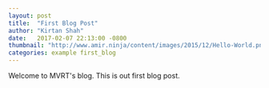 ```yaml
---
layout: post
title:  "First Blog Post"
author: "Kirtan Shah"
date:   2017-02-07 22:13:00 -0800
thumbnail: "http://www.amir.ninja/content/images/2015/12/Hello-World.png"
categories: example first_blog
---
```

Welcome to MVRT's blog. This is out first blog post.
